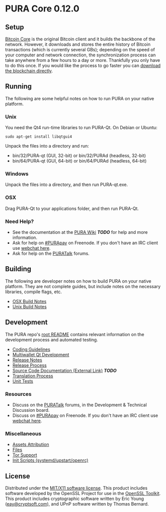PURA Core 0.12.0
=====================

Setup
---------------------
[Bitcoin Core](http://bitcoin.org/en/download) is the original Bitcoin client and it builds the backbone of the network. However, it downloads and stores the entire history of Bitcoin transactions (which is currently several GBs); depending on the speed of your computer and network connection, the synchronization process can take anywhere from a few hours to a day or more. Thankfully you only have to do this once. If you would like the process to go faster you can [download the blockchain directly](bootstrap.md).

Running
---------------------
The following are some helpful notes on how to run PURA on your native platform.

### Unix

You need the Qt4 run-time libraries to run PURA-Qt. On Debian or Ubuntu:

	sudo apt-get install libqtgui4

Unpack the files into a directory and run:

- bin/32/PURA-qt (GUI, 32-bit) or bin/32/PURAd (headless, 32-bit)
- bin/64/PURA-qt (GUI, 64-bit) or bin/64/PURAd (headless, 64-bit)



### Windows

Unpack the files into a directory, and then run PURA-qt.exe.

### OSX

Drag PURA-Qt to your applications folder, and then run PURA-Qt.

### Need Help?

* See the documentation at the [PURA Wiki](https://en.bitcoin.it/wiki/Main_Page) ***TODO***
for help and more information.
* Ask for help on [#PURApay](http://webchat.freenode.net?channels=PURApay) on Freenode. If you don't have an IRC client use [webchat here](http://webchat.freenode.net?channels=PURApay).
* Ask for help on the [PURATalk](https://PURAtalk.org/) forums.

Building
---------------------
The following are developer notes on how to build PURA on your native platform. They are not complete guides, but include notes on the necessary libraries, compile flags, etc.

- [OSX Build Notes](build-osx.md)
- [Unix Build Notes](build-unix.md)

Development
---------------------
The PURA repo's [root README](https://github.com/PURApay/PURA/blob/master/README.md) contains relevant information on the development process and automated testing.

- [Coding Guidelines](coding.md)
- [Multiwallet Qt Development](multiwallet-qt.md)
- [Release Notes](release-notes.md)
- [Release Process](release-process.md)
- [Source Code Documentation (External Link)](https://dev.visucore.com/bitcoin/doxygen/) ***TODO***
- [Translation Process](translation_process.md)
- [Unit Tests](unit-tests.md)

### Resources
* Discuss on the [PURATalk](https://PURAtalk.org/) forums, in the Development & Technical Discussion board.
* Discuss on [#PURApay](http://webchat.freenode.net/?channels=PURApay) on Freenode. If you don't have an IRC client use [webchat here](http://webchat.freenode.net/?channels=PURApay).

### Miscellaneous
- [Assets Attribution](assets-attribution.md)
- [Files](files.md)
- [Tor Support](tor.md)
- [Init Scripts (systemd/upstart/openrc)](init.md)

License
---------------------
Distributed under the [MIT/X11 software license](http://www.opensource.org/licenses/mit-license.php).
This product includes software developed by the OpenSSL Project for use in the [OpenSSL Toolkit](https://www.openssl.org/). This product includes
cryptographic software written by Eric Young ([eay@cryptsoft.com](mailto:eay@cryptsoft.com)), and UPnP software written by Thomas Bernard.
